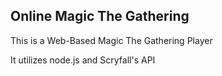 ## Online Magic The Gathering

This is a Web-Based Magic The Gathering Player

It utilizes node.js and Scryfall's API
